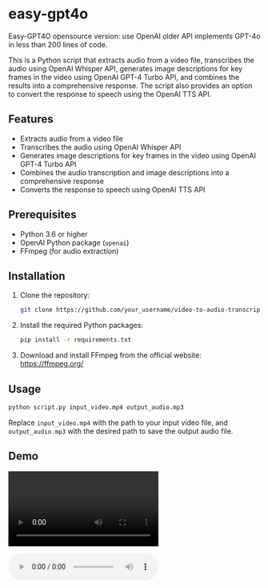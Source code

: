 # easy-gpt4o

Easy-GPT4O opensource version: use OpenAI older API implements GPT-4o in less than 200 lines of code.

This is a Python script that extracts audio from a video file, transcribes the audio using OpenAI Whisper API, generates image descriptions for key frames in the video using OpenAI GPT-4 Turbo API, and combines the results into a comprehensive response. The script also provides an option to convert the response to speech using the OpenAI TTS API.

## Features

- Extracts audio from a video file
- Transcribes the audio using OpenAI Whisper API
- Generates image descriptions for key frames in the video using OpenAI GPT-4 Turbo API
- Combines the audio transcription and image descriptions into a comprehensive response
- Converts the response to speech using OpenAI TTS API

## Prerequisites

- Python 3.6 or higher
- OpenAI Python package (`openai`)
- FFmpeg (for audio extraction)

## Installation

1. Clone the repository:

   ```bash
   git clone https://github.com/your_username/video-to-audio-transcription.git
   ```

2. Install the required Python packages:

   ```bash
   pip install -r requirements.txt
   ```

3. Download and install FFmpeg from the official website: https://ffmpeg.org/

## Usage

```bash
python script.py input_video.mp4 output_audio.mp3
```

Replace `input_video.mp4` with the path to your input video file, and `output_audio.mp3` with the desired path to save the output audio file.

## Demo

![demo_video](./demo/b.mp4)

![demo_audio](./demo/b.mp3)
